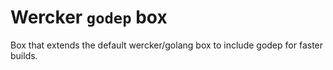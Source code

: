 # Wercker `godep` box

Box that extends the default wercker/golang box to include godep for faster builds.
